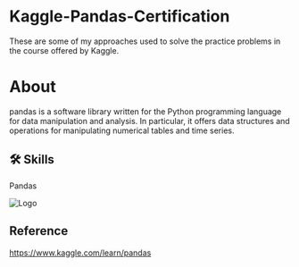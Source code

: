 # Kaggle-Pandas-Certification
These are some of my approaches used to solve the practice problems in the course offered by Kaggle.

# About
pandas is a software library written for the Python programming language for data manipulation and analysis. In particular, it offers data structures and operations for manipulating numerical tables and time series. 

## 🛠 Skills

Pandas

![Logo](https://upload.wikimedia.org/wikipedia/commons/e/ed/Pandas_logo.svg)


## Reference
https://www.kaggle.com/learn/pandas
